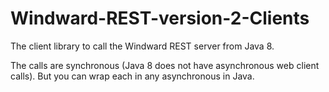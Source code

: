 # Windward-REST-version-2-Clients
The client library to call the Windward REST server from Java 8.

The calls are synchronous (Java 8 does not have asynchronous web client calls). But you can wrap each in any asynchronous in Java.
